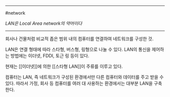 
---

#network 

*LAN은 Local Area network의 약어이다*

---

회사나 건물처럼 비교적 좁은 범위 내의 컴퓨터를 연결하여 네트워크를 구성한 것.

LAN은 연결 형태에 따라 스타형, 버스형, 링형으로 나눌 수 있다.
LAN의 통신을 제어하는 방법에는 이더넷, FDDI, 토근 링 등이 있다.

현재는 [[이더넷]]에 의한 [[스타형 LAN]]이 주류를 이루고 있다.

컴퓨터는 LAN, 즉 네트워크가 구성된 환경에서만 다른 컴퓨터와 데이터를 주고 받을 수 있다. 따라서 가정, 회사 등 컴퓨터를 여러 대 사용하는 환경에서는 대부분 LAN을 구축한다.